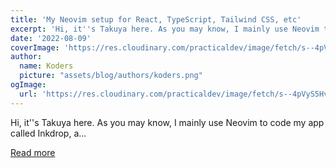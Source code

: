 ```yaml
---
title: 'My Neovim setup for React, TypeScript, Tailwind CSS, etc'
excerpt: 'Hi, it''s Takuya here. As you may know, I mainly use Neovim to code my app called Inkdrop, a...'
date: '2022-08-09'
coverImage: 'https://res.cloudinary.com/practicaldev/image/fetch/s--4pVyS5Hv--/c_imagga_scale,f_auto,fl_progressive,h_420,q_auto,w_1000/https://dev-to-uploads.s3.amazonaws.com/uploads/articles/ajh2cbj9sbq3g2sdqmli.png'
author:
  name: Koders
  picture: "assets/blog/authors/koders.png"
ogImage:
  url: 'https://res.cloudinary.com/practicaldev/image/fetch/s--4pVyS5Hv--/c_imagga_scale,f_auto,fl_progressive,h_420,q_auto,w_1000/https://dev-to-uploads.s3.amazonaws.com/uploads/articles/ajh2cbj9sbq3g2sdqmli.png'
---
```


Hi, it''s Takuya here. As you may know, I mainly use Neovim to code my app called Inkdrop, a...

[Read more](https://dev.to/craftzdog/my-neovim-setup-for-react-typescript-tailwind-css-etc-58fb)
